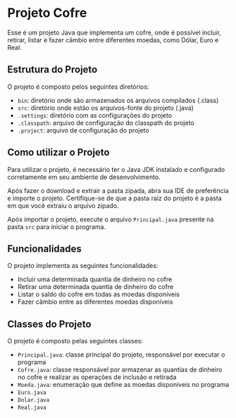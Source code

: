 # Projeto Cofre

Esse é um projeto Java que implementa um cofre, onde é possível incluir, retirar, listar e fazer câmbio entre diferentes moedas, como Dólar, Euro e Real.

## Estrutura do Projeto

O projeto é composto pelos seguintes diretórios:

- `bin`: diretório onde são armazenados os arquivos compilados (.class)
- `src`: diretório onde estão os arquivos-fonte do projeto (.java)
- `.settings`: diretório com as configurações do projeto
- `.classpath`: arquivo de configuração do classpath do projeto
- `.project`: arquivo de configuração do projeto

## Como utilizar o Projeto

Para utilizar o projeto, é necessário ter o Java JDK instalado e configurado corretamente em seu ambiente de desenvolvimento.

Após fazer o download e extrair a pasta zipada, abra sua IDE de preferência e importe o projeto. Certifique-se de que a pasta raiz do projeto é a pasta em que você extraiu o arquivo zipado.

Após importar o projeto, execute o arquivo `Principal.java` presente na pasta `src` para iniciar o programa.

## Funcionalidades

O projeto implementa as seguintes funcionalidades:

- Incluir uma determinada quantia de dinheiro no cofre
- Retirar uma determinada quantia de dinheiro do cofre
- Listar o saldo do cofre em todas as moedas disponíveis
- Fazer câmbio entre as diferentes moedas disponíveis

## Classes do Projeto

O projeto é composto pelas seguintes classes:

- `Principal.java`: classe principal do projeto, responsável por executar o programa
- `Cofre.java`: classe responsável por armazenar as quantias de dinheiro no cofre e realizar as operações de inclusão e retirada
- `Moeda.java`: enumeração que define as moedas disponíveis no programa
- `Euro.java`
- `Dolar.java`
- `Real.java`
